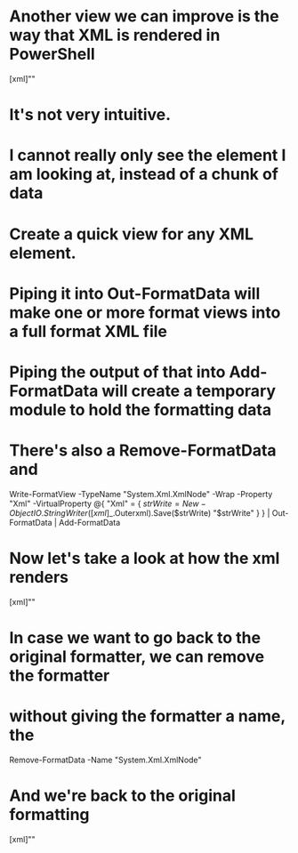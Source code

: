 # Another view we can improve is the way that XML is rendered in PowerShell
[xml]"<a an='anattribute'><b d='attribute'><c/></b></a>"        

# It's not very intuitive.  
# I cannot really only see the element I am looking at, instead of a chunk of data

# Create a quick view for any XML element.  
# Piping it into Out-FormatData will make one or more format views into a full format XML file
# Piping the output of that into Add-FormatData will create a temporary module to hold the formatting data
# There's also a Remove-FormatData and 
Write-FormatView -TypeName "System.Xml.XmlNode" -Wrap -Property "Xml" -VirtualProperty @{
    "Xml" = { 
        $strWrite = New-Object IO.StringWriter
        ([xml]$_.Outerxml).Save($strWrite)
        "$strWrite"
    }
} | 
    Out-FormatData |
    Add-FormatData

# Now let's take a look at how the xml renders
[xml]"<a an='anattribute'><b d='attribute'><c /></b></a>"

# In case we want to go back to the original formatter, we can remove the formatter
# without giving the formatter a name, the 
Remove-FormatData -Name "System.Xml.XmlNode"

# And we're back to the original formatting
[xml]"<a an='anattribute'><b d='attribute'><c/></b></a>"
